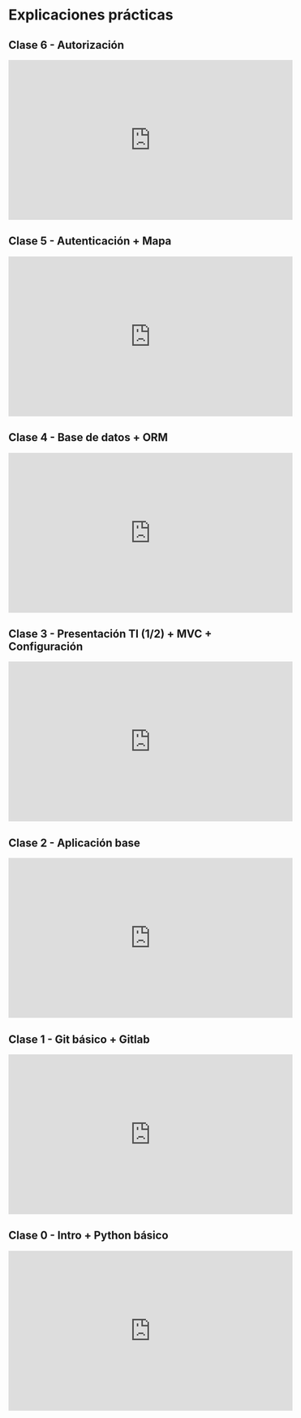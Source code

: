 # Explicaciones prácticas

## Clase 6 - Autorización

<iframe width="560" height="315" src="https://www.youtube.com/embed/WCAbc3Hhsf4?si=3GRSn0KrB1Btfd4u" title="YouTube video player" frameborder="0" allow="accelerometer; autoplay; clipboard-write; encrypted-media; gyroscope; picture-in-picture; web-share" referrerpolicy="strict-origin-when-cross-origin" allowfullscreen></iframe>

## Clase 5 - Autenticación + Mapa

<iframe width="560" height="315" src="https://www.youtube.com/embed/OAnTztFLXYU?si=oBpxwxNwHST-pOnt" title="YouTube video player" frameborder="0" allow="accelerometer; autoplay; clipboard-write; encrypted-media; gyroscope; picture-in-picture; web-share" referrerpolicy="strict-origin-when-cross-origin" allowfullscreen></iframe>

## Clase 4 - Base de datos + ORM

<iframe width="560" height="315" src="https://www.youtube.com/embed/BhdJEergHLQ?si=zgKp772PgXNenlD9" title="YouTube video player" frameborder="0" allow="accelerometer; autoplay; clipboard-write; encrypted-media; gyroscope; picture-in-picture; web-share" referrerpolicy="strict-origin-when-cross-origin" allowfullscreen></iframe>

## Clase 3 - Presentación TI (1/2) + MVC + Configuración

<iframe width="560" height="315" src="https://www.youtube.com/embed/i5E6uSA2kUk?si=XUTrNO8v6W46btuh" title="YouTube video player" frameborder="0" allow="accelerometer; autoplay; clipboard-write; encrypted-media; gyroscope; picture-in-picture; web-share" referrerpolicy="strict-origin-when-cross-origin" allowfullscreen></iframe>

## Clase 2 - Aplicación base

<iframe width="560" height="315" src="https://www.youtube.com/embed/nDUbtaBgOQM?si=5ng670dXXnJfeaFn" title="YouTube video player" frameborder="0" allow="accelerometer; autoplay; clipboard-write; encrypted-media; gyroscope; picture-in-picture; web-share" referrerpolicy="strict-origin-when-cross-origin" allowfullscreen></iframe>

## Clase 1 - Git básico + Gitlab

<iframe width="560" height="315" src="https://www.youtube.com/embed/M1vnhNl21eI?si=9OkUSHgd0p9keq7D" title="YouTube video player" frameborder="0" allow="accelerometer; autoplay; clipboard-write; encrypted-media; gyroscope; picture-in-picture; web-share" referrerpolicy="strict-origin-when-cross-origin" allowfullscreen></iframe>

## Clase 0 - Intro + Python básico

<iframe width="560" height="315" src="https://www.youtube.com/embed/gHF4E-z0dV0?si=Sxdl5nlrKiljaAAW" title="Clase 0 - Intro + Python básico" frameborder="0" allow="accelerometer; autoplay; clipboard-write; encrypted-media; gyroscope; picture-in-picture; web-share" referrerpolicy="strict-origin-when-cross-origin" allowfullscreen></iframe>
